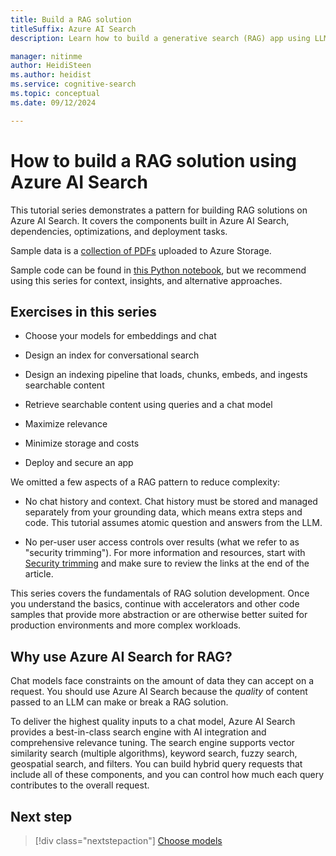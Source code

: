 ```yaml
---
title: Build a RAG solution
titleSuffix: Azure AI Search
description: Learn how to build a generative search (RAG) app using LLMs and your proprietary grounding data in Azure AI Search.

manager: nitinme
author: HeidiSteen
ms.author: heidist
ms.service: cognitive-search
ms.topic: conceptual
ms.date: 09/12/2024

---
```


# How to build a RAG solution using Azure AI Search

This tutorial series demonstrates a pattern for building RAG solutions on Azure AI Search. It covers the components built in Azure AI Search, dependencies, optimizations, and deployment tasks.

Sample data is a [collection of PDFs](https://github.com/Azure-Samples/azure-search-sample-data/tree/main/nasa-e-book/earth_book_2019_text_pages) uploaded to Azure Storage.

Sample code can be found in [this Python notebook](https://github.com/Azure-Samples/azure-search-python-samples/blob/main/Tutorial-RAG/Tutorial-rag.ipynb), but we recommend using this series for context, insights, and alternative approaches.

## Exercises in this series

- Choose your models for embeddings and chat

- Design an index for conversational search

- Design an indexing pipeline that loads, chunks, embeds, and ingests searchable content

- Retrieve searchable content using queries and a chat model

- Maximize relevance

- Minimize storage and costs

- Deploy and secure an app

We omitted a few aspects of a RAG pattern to reduce complexity:

- No chat history and context. Chat history must be stored and managed separately from your grounding data, which means extra steps and code. This tutorial assumes atomic question and answers from the LLM.

- No per-user user access controls over results (what we refer to as "security trimming"). For more information and resources, start with [Security trimming](search-security-trimming-for-azure-search.md) and make sure to review the links at the end of the article.

This series covers the fundamentals of RAG solution development. Once you understand the basics, continue with accelerators and other code samples that provide more abstraction or are otherwise better suited for production environments and more complex workloads.

## Why use Azure AI Search for RAG?

Chat models face constraints on the amount of data they can accept on a request. You should use Azure AI Search because the *quality* of content passed to an LLM can make or break a RAG solution. 

To deliver the highest quality inputs to a chat model, Azure AI Search provides a best-in-class search engine with AI integration and comprehensive relevance tuning. The search engine supports vector similarity search (multiple algorithms), keyword search, fuzzy search, geospatial search, and filters. You can build hybrid query requests that include all of these components, and you can control how much each query contributes to the overall request.

## Next step

> [!div class="nextstepaction"]
> [Choose models](tutorial-rag-build-solution-models.md)